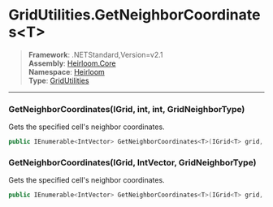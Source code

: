 # GridUtilities.GetNeighborCoordinates\<T>

> **Framework**: .NETStandard,Version=v2.1  
> **Assembly**: [Heirloom.Core][0]  
> **Namespace**: [Heirloom][0]  
> **Type**: [GridUtilities][1]

--------------------------------------------------------------------------------

### GetNeighborCoordinates<T>(IGrid<T>, int, int, GridNeighborType)

Gets the specified cell's neighbor coordinates.

```cs
public IEnumerable<IntVector> GetNeighborCoordinates<T>(IGrid<T> grid, int x, int y, GridNeighborType neighborType = Axis)
```

### GetNeighborCoordinates<T>(IGrid<T>, IntVector, GridNeighborType)

Gets the specified cell's neighbor coordinates.

```cs
public IEnumerable<IntVector> GetNeighborCoordinates<T>(IGrid<T> grid, IntVector co, GridNeighborType neighborType = Axis)
```

[0]: ../Heirloom.Core.md
[1]: Heirloom.GridUtilities.md
